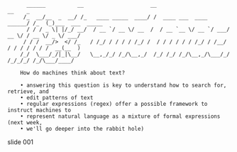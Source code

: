           ______          __                     __                        __    _
         /_  __/__  _  __/ /_   ____ _____  ____/ /  ____ ___  ____ ______/ /_  (_)___  ___  _____
          / / / _ \| |/_/ __/  / __ `/ __ \/ __  /  / __ `__ \/ __ `/ ___/ __ \/ / __ \/ _ \/ ___/
         / / /  __/>  </ /_   / /_/ / / / / /_/ /  / / / / / / /_/ / /__/ / / / / / / /  __(__  )
        /_/  \___/_/|_|\__/   \__,_/_/ /_/\__,_/  /_/ /_/ /_/\__,_/\___/_/ /_/_/_/ /_/\___/____/

        How do machines think about text?

        • answering this question is key to understand how to search for, retrieve, and
        • edit patterns of text
        • regular expressions (regex) offer a possible framework to instruct machines to
        • represent natural language as a mixture of formal expressions (next week,
        • we'll go deeper into the rabbit hole)

















































































slide 001
